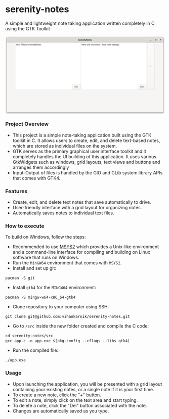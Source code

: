# serenity-notes
A simple and lightweight note taking application written completely in C using the GTK Toolkit

<div align="center"><img align="center" width=700px src=Picture1.jpg></div>

### Project Overview
* This project is a simple note-taking application built using the GTK toolkit in C. It allows users to create, edit, and delete text-based notes, which are stored as individual files on the system.
* GTK serves as the primary graphical user interface toolkit and it completely handles the UI building of this application. It uses various GtkWidgets such as windows, grid layouts, text views and buttons and arranges them accordingly 
* Input-Output of files is handled by the GIO and GLib system library APIs that comes with GTK4.

### Features
* Create, edit, and delete text notes that save automatically to drive.
* User-friendly interface with a grid layout for organizing notes.
* Automatically saves notes to individual text files.

### How to execute
To build on Windows, follow the steps:
* Recommended to use [MSYS2](https://www.msys2.org/) which provides a Unix-like environment and a command-line interface for compiling and building on Linux software that runs on Windows.
* Run the `MinGW64` environment that comes with `MSYS2`.
* Install and set up git:  
```
pacman -S git
```
* Install `gtk4` for the `MINGW64` environment:  
```
pacman -S mingw-w64-x86_64-gtk4
```
* Clone repository to your computer using SSH:  
```
git clone git@github.com:vihankarnik/serenity-notes.git
```
* Go to `/src` inside the new folder created and compile the C code:  
```
cd serenity-notes/src
gcc app.c -o app.exe $(pkg-config --cflags --libs gtk4)
```
* Run the compiled file:
```
./app.exe
```

### Usage
* Upon launching the application, you will be presented with a grid layout containing your existing notes, or a single note if it is your first time.
* To create a new note, click the "+" button.
* To edit a note, simply click on the text area and start typing.
* To delete a note, click the "Del" button associated with the note.
* Changes are automatically saved as you type.
